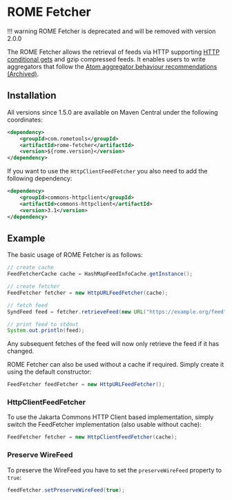 # ROME Fetcher

!!! warning
    ROME Fetcher is deprecated and will be removed with version 2.0.0


The ROME Fetcher allows the retrieval of feeds via HTTP supporting
[HTTP conditional gets](http://fishbowl.pastiche.org/2002/10/21/http_conditional_get_for_rss_hackers)
and gzip compressed feeds. It enables users to write aggregators that follow the
[Atom aggregator behaviour recommendations (Archived)](https://web.archive.org/web/20060712072932/http://diveintomark.org/archives/2003/07/21/atom_aggregator_behavior_http_level).

## Installation

All versions since 1.5.0 are available on Maven Central under the following
coordinates:

```xml
<dependency>
    <groupId>com.rometools</groupId>
    <artifactId>rome-fetcher</artifactId>
    <version>${rome.version}</version>
</dependency>
```

If you want to use the `HttpClientFeedFetcher` you also need to add the
following dependency:

```xml
<dependency>
    <groupId>commons-httpclient</groupId>
    <artifactId>commons-httpclient</artifactId>
    <version>3.1</version>
</dependency>
```

## Example

The basic usage of ROME Fetcher is as follows:

```java
// create cache
FeedFetcherCache cache = HashMapFeedInfoCache.getInstance();

// create fetcher
FeedFetcher fetcher = new HttpURLFeedFetcher(cache);

// fetch feed
SyndFeed feed = fetcher.retrieveFeed(new URL("https://example.org/feed"));

// print feed to stdout
System.out.println(feed);
```

Any subsequent fetches of the feed will now only retrieve the feed if it has
changed.

ROME Fetcher can also be used without a cache if required. Simply create it
using the default constructor:

```java
FeedFetcher feedFetcher = new HttpURLFeedFetcher();
```

### HttpClientFeedFetcher

To use the Jakarta Commons HTTP Client based implementation, simply switch the
FeedFetcher implementation (also usable without cache):

```java
FeedFetcher fetcher = new HttpClientFeedFetcher(cache);
```

### Preserve WireFeed

To preserve the WireFeed you have to set the `preserveWireFeed` property to
`true`:

```java
feedFetcher.setPreserveWireFeed(true);
```
